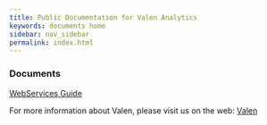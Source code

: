 ```yaml
---
title: Public Documentation for Valen Analytics
keywords: documents home
sidebar: nav_sidebar
permalink: index.html
---
```

### Documents

[WebServices Guide](webservices_guide.html)


For more information about Valen, please visit us on the web:
[Valen](http://www.valen.com)
